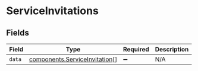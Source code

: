 # ServiceInvitations


## Fields

| Field                                                                      | Type                                                                       | Required                                                                   | Description                                                                |
| -------------------------------------------------------------------------- | -------------------------------------------------------------------------- | -------------------------------------------------------------------------- | -------------------------------------------------------------------------- |
| `data`                                                                     | [components.ServiceInvitation](../../models/shared/serviceinvitation.md)[] | :heavy_minus_sign:                                                         | N/A                                                                        |